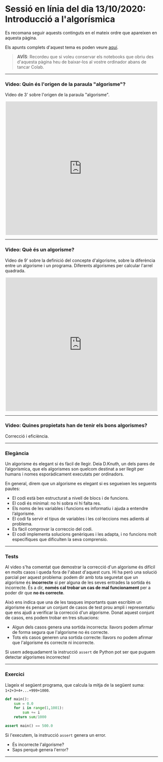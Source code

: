 # Sessió en línia del dia 13/10/2020: Introducció a l'algorísmica

Es recomana seguir aquests continguts en el mateix ordre que apareixen en aquesta pàgina.

Els apunts complets d'aquest tema es poden veure [aquí](https://algorismica2020.github.io/slides/introduccio.html). 

> **AVÍS**: Recordeu que si voleu conservar els notebooks que obriu des d'aquesta pàgina heu de baixar-los al vostre ordinador abans de tancar Colab.


---

### Video: Quin és l'origen de la paraula "algorisme"?

Video de 3' sobre l'origen de la paraula "algorisme". 

<center>
<iframe src="https://www.bbc.co.uk/ideas/videos/why-algorithms-are-called-algorithms/p07gdlwf/player" width="500" height="440" scrolling="no" style="overflow: hidden" allowfullscreen frameborder="0"></iframe>
</center>

---

### Video: Què és un algorisme?

Video de 9' sobre la definició del concepte d'algorisme, sobre la diferència entre un algorisme i un programa. Diferents algorismes per calcular l'arrel quadrada.

<center>
<iframe src="https://drive.google.com/file/d/1M089dhy23Jby5lBCHHE2UxNz-V1_Qdkp/view?usp=sharing" width="500" height="440" scrolling="no" style="overflow: hidden" allowfullscreen frameborder="0"></iframe>
</center>


---

### Video: Quines propietats han de tenir els bons algorismes?

Correcció i eficiència.

--- 

### Elegància

Un algorisme és elegant si és fàcil de llegir. Deia D.Knuth, un dels pares de l’algorísmica, que els algorismes son quelcom destinat a ser llegit per humans i nomes esporàdicament executats per ordinadors.

En general, direm que un algorisme es elegant si es segueixen les seguents pautes:

+ El codi està ben estructurat a nivell de blocs i de funcions.
+ El codi és minimal: no hi sobra ni hi falta res.
+ Els noms de les variables i funcions es informatiu i ajuda a entendre l’algorisme.
+ El codi fa servir el tipus de variables i les col·leccions mes adients al problema.
+ Es fàcil comprovar la correccio del codi.
+ El codi implementa solucions genèriques i les adapta, i no funcions molt específiques que dificulten la seva comprensio.

---

### Tests

Al video s'ha comentat que demostrar la correcció d'un algorisme és difícil en molts casos i queda fora de l'abast d'aquest curs. Hi ha però una solució parcial per aquest problema: podem dir amb tota seguretat que un algorísme és **incorrecte** si per alguna de les seves entrades la sortida és incorrecte. És a dir, **només cal trobar un cas de mal funcionament** per a poder dir que **no és correcte**.

Això ens indica que una de les tasques importants quan escribim un algorisme és pensar un conjunt de casos de test prou ampli i representatiu que ens ajudi a verificar la correcció d'un algorisme. Donat aquest conjunt de casos, ens podem trobar en tres situacions:
+ Algun dels casos genera una sortida incorrecta: llavors podem afirmar de forma segura que l'algorisme no és correcte.
+ Tots els casos generen una sortida correcte: llavors no podem afirmar que l'algorisme és correcte ni incorrecte.

Si usem adequadament la instrucció `assert` de Python pot ser que puguem detectar algorismes incorrectes!

---

### Exercici

Llageix el següent programa, que calcula la mitja de la següent suma: `1+2+3+4+...+999+1000`. 

```python
def main():
    sum = 0.0
    for i in range(1,1001):
        sum += i
    return sum/1000

assert main() == 500.0
 ```

Si l'executem, la instrucció `assert` genera un error.
+ És incorrecte l'algorisme?
+ Saps perquè genera l'error?

---






